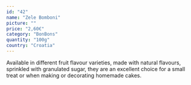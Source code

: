 ```yaml
---
id: "42"
name: "Zele Bomboni"
picture: ""
price: "2,60€"
category: "BonBons"
quantity: "100g"
country: "Croatia"
---
```

Available in different fruit flavour varieties, made with natural flavours, sprinkled with granulated sugar, they are an excellent choice for a small treat or when making or decorating homemade cakes.
